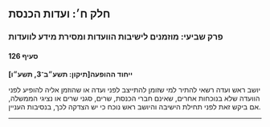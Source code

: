 ## חלק ח׳: ועדות הכנסת

### פרק שביעי: מוזמנים לישיבות הוועדות ומסירת מידע לוועדות

#### סעיף 126

**ייחוד ההופעה[תיקון: תשע״ב־3, תשע״ו]**

יושב ראש ועדה רשאי להתיר למי שזומן להתייצב 
לפני ועדה או שהוזמן אליה להופיע לפני הוועדה שלא בנוכחות אחרים, שאינם 
חברי הכנסת, שרים, סגני שרים או נציגי הממשלה, אם ביקש זאת לפני תחילת 
הישיבה והיושב ראש נוכח כי יש הצדקה לכך, בנסיבות העניין.

----

